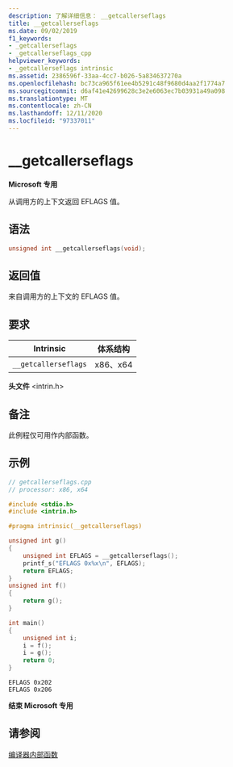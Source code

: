 ```yaml
---
description: 了解详细信息： __getcallerseflags
title: __getcallerseflags
ms.date: 09/02/2019
f1_keywords:
- _getcallerseflags
- _getcallerseflags_cpp
helpviewer_keywords:
- _getcallerseflags intrinsic
ms.assetid: 2386596f-33aa-4cc7-b026-5a834637270a
ms.openlocfilehash: bc73ca965f61ee4b5291c48f9680d4aa2f1774a7
ms.sourcegitcommit: d6af41e42699628c3e2e6063ec7b03931a49a098
ms.translationtype: MT
ms.contentlocale: zh-CN
ms.lasthandoff: 12/11/2020
ms.locfileid: "97337011"
---
```

# <a name="__getcallerseflags"></a>__getcallerseflags

**Microsoft 专用**

从调用方的上下文返回 EFLAGS 值。

## <a name="syntax"></a>语法

```C
unsigned int __getcallerseflags(void);
```

## <a name="return-value"></a>返回值

来自调用方的上下文的 EFLAGS 值。

## <a name="requirements"></a>要求

|Intrinsic|体系结构|
|---------------|------------------|
|`__getcallerseflags`|x86、x64|

**头文件** \<intrin.h>

## <a name="remarks"></a>备注

此例程仅可用作内部函数。

## <a name="example"></a>示例

```cpp
// getcallerseflags.cpp
// processor: x86, x64

#include <stdio.h>
#include <intrin.h>

#pragma intrinsic(__getcallerseflags)

unsigned int g()
{
    unsigned int EFLAGS = __getcallerseflags();
    printf_s("EFLAGS 0x%x\n", EFLAGS);
    return EFLAGS;
}
unsigned int f()
{
    return g();
}

int main()
{
    unsigned int i;
    i = f();
    i = g();
    return 0;
}
```

```Output
EFLAGS 0x202
EFLAGS 0x206
```

**结束 Microsoft 专用**

## <a name="see-also"></a>请参阅

[编译器内部函数](../intrinsics/compiler-intrinsics.md)
